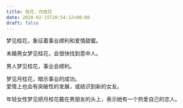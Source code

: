 ```yaml
---
title: 桂花、月桂花
date: 2020-02-15T20:54:12+08:00
draft: false
---
```


梦见桂花，象征着事业顺利和爱情甜蜜。<br>


未婚男女梦见桂花，会很快找到意中人。<br>


男人梦见桂花，事业会顺利。<br>


梦见月桂花，暗示事业的成功。<br>
爱情上也会有突破性的发展，或结识到新的女友。<br>


年轻女性梦见把月桂花戴在男朋友的头上，表示她有一个热爱自己的恋人。<br>
